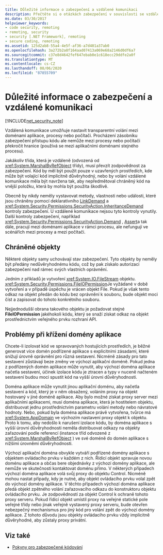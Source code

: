 ```yaml
---
title: Důležité informace o zabezpečení a vzdálené komunikaci
description: Přečtěte si o otázkách zabezpečení v souvislosti se vzdálenou komunikací, která umožňuje nastavit transparentní volání mezi doménami aplikace, procesy nebo počítači.
ms.date: 03/30/2017
helpviewer_keywords:
- code security, remoting
- remoting, security
- security [.NET Framework], remoting
- secure coding, remoting
ms.assetid: 125d2ab8-55a4-4e5f-af36-a7d401a37ab0
ms.openlocfilehash: 3a272b2a8f164aad07413a069e68a2146d0df6a7
ms.sourcegitcommit: c37e8d4642fef647ebab0e1c618ecc29ddfe2a0f
ms.translationtype: MT
ms.contentlocale: cs-CZ
ms.lasthandoff: 08/06/2020
ms.locfileid: "87855709"
---
```

# <a name="security-and-remoting-considerations"></a>Důležité informace o zabezpečení a vzdálené komunikaci

[!INCLUDE[net_security_note](../../../includes/net-security-note-md.md)]

Vzdálená komunikace umožňuje nastavit transparentní volání mezi doménami aplikace, procesy nebo počítači. Procházení zásobníku zabezpečení přístupu kódu ale nemůže mezi procesy nebo počítači překročit hranice (používá se mezi aplikačními doménami stejného procesu).  
  
 Jakákoliv třída, která je vzdáleně (odvozená od <xref:System.MarshalByRefObject> třídy), musí převzít zodpovědnost za zabezpečení. Kód by měl být použit pouze v uzavřených prostředích, kde může být volající kód implicitně důvěryhodný, nebo by volání vzdálené komunikace měla být navržena tak, aby nepředmětoval chráněný kód na vnější položku, která by mohla být použita škodlivě.  
  
 Obecně by nikdy neměly vystavovat metody, vlastnosti nebo události, které jsou chráněny pomocí deklarativního [LinkDemand](link-demands.md) a <xref:System.Security.Permissions.SecurityAction.InheritanceDemand> kontroly zabezpečení. U vzdálené komunikace nejsou tyto kontroly vynutily. Další kontroly zabezpečení, například <xref:System.Security.Permissions.SecurityAction.Demand> , [Assert](using-the-assert-method.md)a tak dále, pracují mezi doménami aplikace v rámci procesu, ale nefungují ve scénářích mezi procesy a mezi počítači.  
  
## <a name="protected-objects"></a>Chráněné objekty  
 Některé objekty samy uchovávají stav zabezpečení. Tyto objekty by neměly být předány nedůvěryhodnému kódu, což by pak získalo autorizaci zabezpečení nad rámec svých vlastních oprávnění.  
  
 Jedním z příkladů je vytvoření <xref:System.IO.FileStream> objektu. <xref:System.Security.Permissions.FileIOPermission>Je vyžádané v době vytvoření a v případě úspěchu je vrácen objekt File. Pokud je však tento odkaz na objekt předán do kódu bez oprávnění k souboru, bude objekt moci číst a zapisovat do tohoto konkrétního souboru.  
  
 Nejjednodušší obrana takového objektu je požadovat stejné **FileIOPermission** jakéhokoli kódu, který se snaží získat odkaz na objekt prostřednictvím veřejného prvku rozhraní API.  
  
## <a name="application-domain-crossing-issues"></a>Problémy při křížení domény aplikace  
 Chcete-li izolovat kód ve spravovaných hostujících prostředích, je běžné generovat více domén podřízené aplikace s explicitními zásadami, které snižují úrovně oprávnění pro různá sestavení. Nicméně zásady pro tato sestavení zůstávají beze změny ve výchozí aplikační doméně. Pokud jedna z podřízených domén aplikace může vynutit, aby výchozí doména aplikace načetla sestavení, účinek izolace kódu je ztracen a typy v nuceně načteném sestavení budou moci spustit kód na vyšší úrovni důvěryhodnosti.  
  
 Doména aplikace může vynutit jinou aplikační doménu, aby načetla sestavení a kód, který je v něm obsažený, voláním proxy na objekt hostovaný v jiné doméně aplikace. Aby bylo možné získat proxy server mezi aplikačními aplikacemi, musí doména aplikace, která je hostitelem objektu, distribuovat jednu prostřednictvím parametru volání metody nebo návratové hodnoty. Nebo, pokud byla doména aplikace právě vytvořena, tvůrce má <xref:System.AppDomain> ve výchozím nastavení proxy objekt k objektu. Proto k tomu, aby nedošlo k narušení izolace kódu, by doména aplikace s vyšší úrovní důvěryhodnosti neměla distribuovat odkazy na objekty zařazování podle referencí (instance tříd odvozené z <xref:System.MarshalByRefObject> ) ve své doméně do domén aplikace s nižšími úrovněmi důvěryhodnosti.  
  
 Výchozí aplikační doména obvykle vytváří podřízené domény aplikace s objektem ovládacího prvku v každém z nich. Řídicí objekt spravuje novou doménu aplikace a občas bere objednávky z výchozí domény aplikace, ale nemůže ve skutečnosti kontaktovat doménu přímo. V některých případech výchozí doména aplikace volá svůj proxy do objektu Control. Nicméně mohou nastat případy, kdy je nutné, aby objekt ovládacího prvku volal zpět do výchozí domény aplikace. V těchto případech výchozí doména aplikace předá objekt zpětného volání zařazovacího odkazu do konstruktoru objektu ovládacího prvku. Je zodpovědností za objekt Control k ochraně tohoto proxy serveru. Pokud řídicí objekt umístil proxy na veřejné statické pole veřejné třídy nebo jinak veřejně vystavený proxy serveru, bude otevřen nebezpečný mechanismus pro jiný kód pro volání zpět do výchozí domény aplikace. Z tohoto důvodu jsou objekty ovládacího prvku vždy implicitně důvěryhodné, aby zůstaly proxy privátní.  
  
## <a name="see-also"></a>Viz také

- [Pokyny pro zabezpečené kódování](../../standard/security/secure-coding-guidelines.md)
